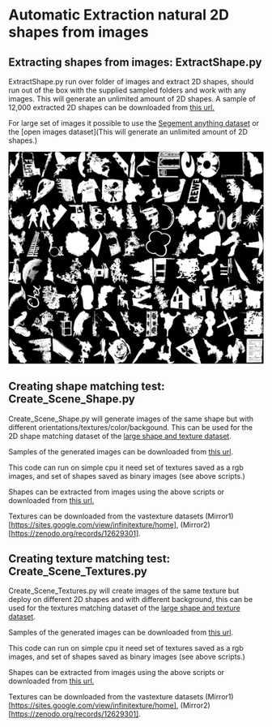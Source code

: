 # Automatic Extraction natural 2D shapes from images 

## Extracting shapes from images: ExtractShape.py

ExtractShape.py run over folder of images and extract 2D shapes, should run out of the box with the supplied sampled folders and work with any images.
This will generate an unlimited amount of 2D shapes. 
A sample of 12,000 extracted 2D shapes can be downloaded from [this url.](https://drive.google.com/file/d/1Mb6aYvcwqRGdydCY7AFdvs1zwR8JpOwQ/view?usp=drive_link)  

For large set of images it possible to use the [Segement anything dataset](https://segment-anything.com/dataset/index.html) or the [open images  dataset](This will generate an unlimited amount of 2D shapes.) 

![Sampled extracted shapes](shapes.jpg)

## Creating shape matching test: Create_Scene_Shape.py

Create_Scene_Shape.py will generate images of the same shape but with different orientations/textures/color/backgound. 
This can be used for the 2D shape matching dataset of the [large shape and texture dataset](https://arxiv.org/pdf/2503.23062).

Samples of the generated images can be downloaded from [this url](https://icedrive.net/s/tDNwSabRZfAbx8yiXxb15xag529v).

This code can run on simple cpu it need set of textures saved as a rgb images, and set of shapes saved as binary images (see above scripts.)

Shapes can be extracted from images using the above scripts or downloaded from [this url.]([https://icedrive.net/s/gTbNa4BaCRGAijRBvW4AVihZ8y8h])  

Textures can be downloaded from the vastexture datasets (Mirror1)[https://sites.google.com/view/infinitexture/home],  (Mirror2)[https://zenodo.org/records/12629301].



## Creating texture matching test: Create_Scene_Textures.py

Create_Scene_Textures.py will create images of the same texture but deploy on different 2D shapes and with different background, this can be used for the textures matching dataset of the [large shape and texture dataset](https://arxiv.org/pdf/2503.23062). 


Samples of the generated images can be downloaded from [this url](https://icedrive.net/s/tDNwSabRZfAbx8yiXxb15xag529v).

This code can run on simple cpu it need set of textures saved as a rgb images, and set of shapes saved as binary images (see above scripts.)

Shapes can be extracted from images using the above scripts or downloaded from [this url.](https://drive.google.com/file/d/1Mb6aYvcwqRGdydCY7AFdvs1zwR8JpOwQ/view?usp=drive_link)  

Textures can be downloaded from the vastexture datasets (Mirror1)[https://sites.google.com/view/infinitexture/home],  (Mirror2)[https://zenodo.org/records/12629301].
